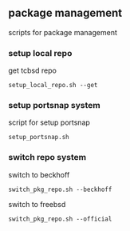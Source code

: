 ## package management
scripts for package management

### setup local repo
get tcbsd repo
``` 
setup_local_repo.sh --get
``` 

### setup portsnap system
script for setup portsnap
``` 
setup_portsnap.sh
``` 

### switch repo system
switch to beckhoff
``` 
switch_pkg_repo.sh --beckhoff
``` 
switch to freebsd
``` 
switch_pkg_repo.sh --official
``` 

